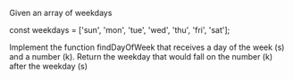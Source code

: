 Given an array of weekdays

const weekdays = ['sun', 'mon', 'tue', 'wed', 'thu', 'fri', 'sat'];

Implement the function findDayOfWeek that receives a day of the week (s) and a number (k).
Return the weekday that would fall on the number (k) after the weekday (s)
 